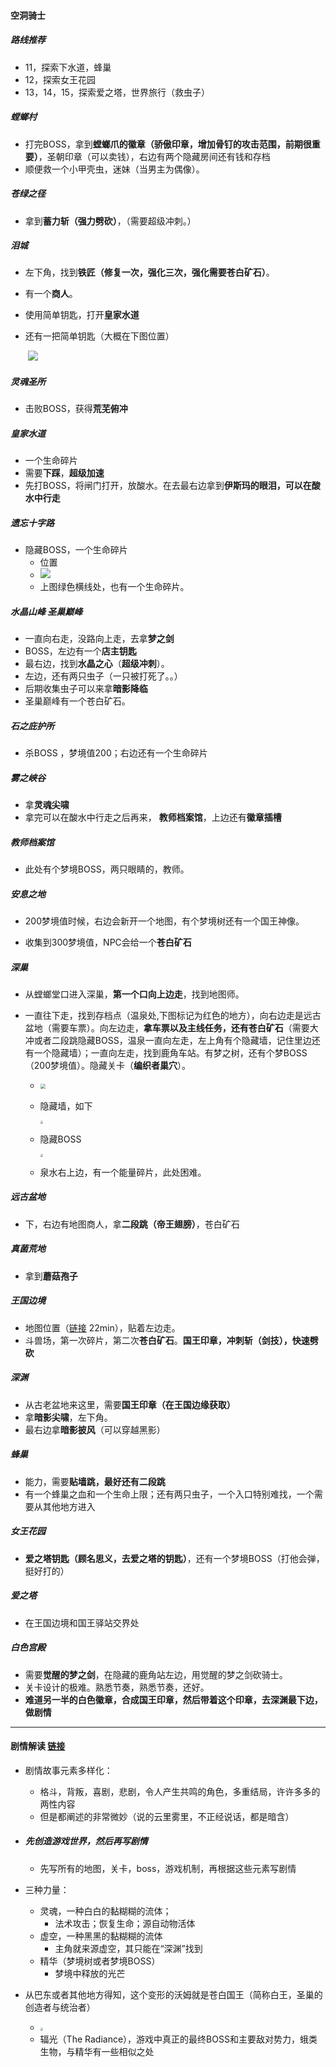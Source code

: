 #### 空洞骑士

##### 路线推荐

- 11，探索下水道，蜂巢
- 12，探索女王花园
- 13，14，15，探索爱之塔，世界旅行（救虫子）

##### 螳螂村

- 打完BOSS，拿到**螳螂爪的徽章（骄傲印章，增加骨钉的攻击范围，前期很重要）**，圣朝印章（可以卖钱），右边有两个隐藏房间还有钱和存档
- 顺便救一个小甲壳虫，迷妹（当男主为偶像）。

##### 苍绿之径

- 拿到**蓄力斩（强力劈砍）**，（需要超级冲刺。）

##### 泪城

- 左下角，找到**铁匠（修复一次，强化三次，强化需要苍白矿石）**。

- 有一个**商人**。

- 使用简单钥匙，打开**皇家水道**

- 还有一把简单钥匙（大概在下图位置）

  ​	<img src="04.jpg" style="zoom:100%">

##### 灵魂圣所

- 击败BOSS，获得**荒芜俯冲**

##### 皇家水道

- 一个生命碎片
- 需要**下踩**，**超级加速**
- 先打BOSS，将闸门打开，放酸水。在去最右边拿到**伊斯玛的眼泪，可以在酸水中行走**

##### 遗忘十字路

- 隐藏BOSS，一个生命碎片
  - 位置
  - <img src="05.jpg" style="zoom:100%">
  - 上图绿色横线处，也有一个生命碎片。

##### 水晶山峰 圣巢巅峰

- 一直向右走，没路向上走，去拿**梦之剑**
- BOSS，左边有一个**店主钥匙**
- 最右边，找到**水晶之心**（**超级冲刺**）。
- 左边，还有两只虫子（一只被打死了。。）
- 后期收集虫子可以来拿**暗影降临**
- 圣巢巅峰有一个苍白矿石。

##### 石之庇护所

- 杀BOSS ，梦境值200；右边还有一个生命碎片

##### 雾之峡谷

- 拿**灵魂尖啸**
- 拿完可以在酸水中行走之后再来， **教师档案馆**，上边还有**徽章插槽**

##### 教师档案馆

- 此处有个梦境BOSS，两只眼睛的，教师。

##### 安息之地

- 200梦境值时候，右边会新开一个地图，有个梦境树还有一个国王神像。

- 收集到300梦境值，NPC会给一个**苍白矿石**

##### 深巢

- 从螳螂堂口进入深巢，**第一个口向上边走**，找到地图师。

- 一直往下走，找到存档点（温泉处,下图标记为红色的地方），向右边走是远古盆地（需要车票）。向左边走，**拿车票以及主线任务，还有苍白矿石**（需要大冲或者二段跳隐藏BOSS，温泉一直向左走，左上角有个隐藏墙，记住里边还有一个隐藏墙）；一直向左走，找到鹿角车站。有梦之树，还有个梦BOSS（200梦境值）。隐藏关卡（**编织者巢穴**）。

  - <img src="01.jpg" style="zoom:50%">

  - 隐藏墙，如下

    <img src="02.jpg" style="zoom:30%">

  - 隐藏BOSS

    <img src="03.jpg" style="zoom:30%">

  - 泉水右上边，有一个能量碎片，此处困难。

##### 远古盆地

- 下，右边有地图商人，拿**二段跳（帝王翅膀）**，苍白矿石

##### 真菌荒地
- 拿到**蘑菇孢子**



##### 王国边境

- 地图位置（[链接](https://www.bilibili.com/video/av9107537) 22min），贴着左边走。
- 斗兽场，第一次碎片，第二次**苍白矿石**。**国王印章，冲刺斩（剑技），快速劈砍**

##### 深渊

- 从古老盆地来这里，需要**国王印章（在王国边缘获取）**
- 拿**暗影尖啸**，左下角。
- 最右边拿**暗影披风**（可以穿越黑影）

##### 蜂巢

- 能力，需要**贴墙跳，最好还有二段跳**
- 有一个蜂巢之血和一个生命上限；还有两只虫子，一个入口特别难找，一个需要从其他地方进入

##### 女王花园

- **爱之塔钥匙（顾名思义，去爱之塔的钥匙）**，还有一个梦境BOSS（打他会弹，挺好打的）

##### 爱之塔
- 在王国边境和国王驿站交界处

##### 白色宫殿

- 需要**觉醒的梦之剑**，在隐藏的鹿角站左边，用觉醒的梦之剑砍骑士。
- 关卡设计的极难。熟悉节奏，熟悉节奏，还好。
- **难道另一半的白色徽章，合成国王印章，然后带着这个印章，去深渊最下边，做剧情**



---------------------------

#### 剧情解读 [链接](https://www.bilibili.com/video/av41970130?from=search&seid=4666111727900472456)

- 剧情故事元素多样化：

  - 格斗，背叛，喜剧，悲剧，令人产生共鸣的角色，多重结局，许许多多的两性内容
  - 但是都阐述的非常微妙（说的云里雾里，不正经说话，都是暗含）

- ##### 先创造游戏世界，然后再写剧情

  - 先写所有的地图，关卡，boss，游戏机制，再根据这些元素写剧情

- 三种力量：
  - 灵魂，一种白白的黏糊糊的流体；
    - 法术攻击；恢复生命；源自动物活体
  - 虚空，一种黑黑的黏糊糊的流体
    - 主角就来源虚空，其只能在“深渊”找到
  - 精华（梦境树或者梦境BOSS）
    - 梦境中释放的光芒

- 从巴东或者其他地方得知，这个变形的沃姆就是苍白国王（简称白王，圣巢的创造者与统治者）
  - <img src="06.jpg" style="zoom:30%">
  - 辐光（The Radiance），游戏中真正的最终BOSS和主要敌对势力，蛾类生物，与精华有一些相似之处